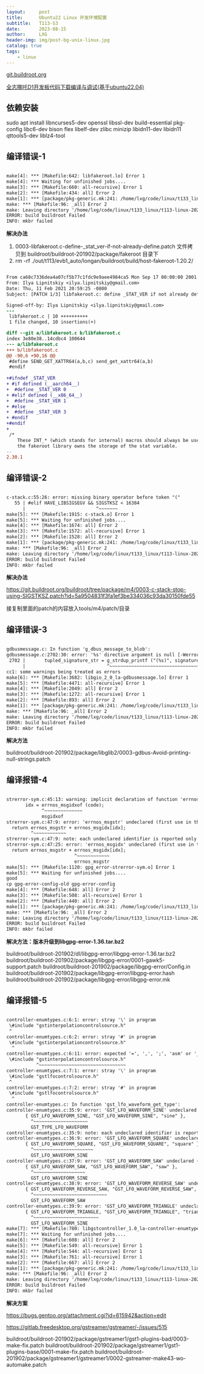 ```yaml
---
layout:     post
title:      Ubuntu22 Linux 开发环境配置
subtitle:   T113-S3
date:       2023-08-15
author:     LXG
header-img: img/post-bg-unix-linux.jpg
catalog: true
tags:
    - linux
---
```


[git.buildroot.org](https://git.buildroot.org/buildroot/tree/)

[全志哪吒D1开发板代码下载编译与调试(基于ubuntu22.04)](http://fuqiang1986.com/2022/07/22/%E5%85%A8%E5%BF%97%E5%93%AA%E5%90%92d1%E5%BC%80%E5%8F%91%E6%9D%BF%E4%BB%A3%E7%A0%81%E4%B8%8B%E8%BD%BD%E7%BC%96%E8%AF%91%E4%B8%8E%E8%B0%83%E8%AF%95/)

## 依赖安装

sudo apt install libncurses5-dev openssl libssl-dev build-essential pkg-config libc6-dev bison flex libelf-dev zlibc minizip libidn11-dev libidn11 qttools5-dev liblz4-tool

## 编译错误-1

```txt

make[4]: *** [Makefile:642: libfakeroot.lo] Error 1
make[4]: *** Waiting for unfinished jobs....
make[3]: *** [Makefile:660: all-recursive] Error 1
make[2]: *** [Makefile:434: all] Error 2
make[1]: *** [package/pkg-generic.mk:241: /home/lxg/code/linux/t133_linux/t113-linux-2023-0313/out/t113/evb1_auto/longan/buildroot/build/host-fakeroot-1.20.2/.stamp_built] Error 2
make: *** [Makefile:96: _all] Error 2
make: Leaving directory '/home/lxg/code/linux/t133_linux/t113-linux-2023-0313/buildroot/buildroot-201902'
ERROR: build buildroot Failed
INFO: mkbr failed

```

**解决办法**

1. 0003-libfakeroot.c-define-_stat_ver-if-not-already-define.patch 文件拷贝到 buildroot/buildroot-201902/package/fakeroot 目录下
2. rm -rf ./out/t113/evb1_auto/longan/buildroot/build/host-fakeroot-1.20.2/

```patch

From ca68c7336dea4a07cf5b77c1fdc9e9aee4984ca5 Mon Sep 17 00:00:00 2001
From: Ilya Lipnitskiy <ilya.lipnitskiy@gmail.com>
Date: Thu, 11 Feb 2021 20:59:25 -0800
Subject: [PATCH 1/3] libfakeroot.c: define _STAT_VER if not already defined

Signed-off-by: Ilya Lipnitskiy <ilya.lipnitskiy@gmail.com>
---
 libfakeroot.c | 10 ++++++++++
 1 file changed, 10 insertions(+)

diff --git a/libfakeroot.c b/libfakeroot.c
index 3e80e38..14cdbc4 100644
--- a/libfakeroot.c
+++ b/libfakeroot.c
@@ -90,6 +90,16 @@
 #define SEND_GET_XATTR64(a,b,c) send_get_xattr64(a,b)
 #endif
 
+#ifndef _STAT_VER
+ #if defined (__aarch64__)
+  #define _STAT_VER 0
+ #elif defined (__x86_64__)
+  #define _STAT_VER 1
+ #else
+  #define _STAT_VER 3
+ #endif
+#endif
+
 /*
    These INT_* (which stands for internal) macros should always be used when
    the fakeroot library owns the storage of the stat variable.
-- 
2.30.1

```

## 编译错误-2

```txt

c-stack.c:55:26: error: missing binary operator before token "("
   55 | #elif HAVE_LIBSIGSEGV && SIGSTKSZ < 16384
      |                          ^~~~~~~~
make[5]: *** [Makefile:1915: c-stack.o] Error 1
make[5]: *** Waiting for unfinished jobs....
make[4]: *** [Makefile:1674: all] Error 2
make[3]: *** [Makefile:1572: all-recursive] Error 1
make[2]: *** [Makefile:1528: all] Error 2
make[1]: *** [package/pkg-generic.mk:241: /home/lxg/code/linux/t133_linux/t113-linux-2023-0313/out/t113/evb1_auto/longan/buildroot/build/host-m4-1.4.18/.stamp_built] Error 2
make: *** [Makefile:96: _all] Error 2
make: Leaving directory '/home/lxg/code/linux/t133_linux/t113-linux-2023-0313/buildroot/buildroot-201902'
ERROR: build buildroot Failed
INFO: mkbr failed

```

**解决办法**

https://git.buildroot.org/buildroot/tree/package/m4/0003-c-stack-stop-using-SIGSTKSZ.patch?id=5a9504831f3fa1ef3be334036c93da30150fde55

接复制里面的patch的内容放入tools/m4/patch/目录

## 编译错误-3

```txt

gdbusmessage.c: In function 'g_dbus_message_to_blob':
gdbusmessage.c:2702:30: error: '%s' directive argument is null [-Werror=format-overflow=]
 2702 |       tupled_signature_str = g_strdup_printf ("(%s)", signature_str);
      |                              ^~~~~~~~~~~~~~~~~~~~~~~~~~~~~~~~~~~~~~~
cc1: some warnings being treated as errors
make[6]: *** [Makefile:3682: libgio_2_0_la-gdbusmessage.lo] Error 1
make[5]: *** [Makefile:4471: all-recursive] Error 1
make[4]: *** [Makefile:2049: all] Error 2
make[3]: *** [Makefile:1272: all-recursive] Error 1
make[2]: *** [Makefile:893: all] Error 2
make[1]: *** [package/pkg-generic.mk:241: /home/lxg/code/linux/t133_linux/t113-linux-2023-0313/out/t113/evb1_auto/longan/buildroot/build/host-libglib2-2.56.3/.stamp_built] Error 2
make: *** [Makefile:96: _all] Error 2
make: Leaving directory '/home/lxg/code/linux/t133_linux/t113-linux-2023-0313/buildroot/buildroot-201902'
ERROR: build buildroot Failed
INFO: mkbr failed

```

**解决方法**

buildroot/buildroot-201902/package/libglib2/0003-gdbus-Avoid-printing-null-strings.patch


## 编译报错-4

```txt

strerror-sym.c:45:13: warning: implicit declaration of function 'errnos_msgidxof'; did you mean 'msgidxof'? [-Wimplicit-function-declaration]
       idx = errnos_msgidxof (code);
             ^~~~~~~~~~~~~~~
             msgidxof
strerror-sym.c:47:9: error: 'errnos_msgstr' undeclared (first use in this function)
  return errnos_msgstr + errnos_msgidx[idx];
         ^~~~~~~~~~~~~
strerror-sym.c:47:9: note: each undeclared identifier is reported only once for each function it appears in
strerror-sym.c:47:25: error: 'errnos_msgidx' undeclared (first use in this function); did you mean 'errnos_msgstr'?
  return errnos_msgstr + errnos_msgidx[idx];
                         ^~~~~~~~~~~~~
                         errnos_msgstr
make[5]: *** [Makefile:1120: gpg_error-strerror-sym.o] Error 1
make[5]: *** Waiting for unfinished jobs....
good
cp gpg-error-config-old gpg-error-config
make[4]: *** [Makefile:648: all] Error 2
make[3]: *** [Makefile:508: all-recursive] Error 1
make[2]: *** [Makefile:440: all] Error 2
make[1]: *** [package/pkg-generic.mk:241: /home/lxg/code/linux/t133_linux/t113-linux-2023-0313/out/t113/evb1_auto/longan/buildroot/build/libgpg-error-1.33/.stamp_built] Error 2
make: *** [Makefile:96: _all] Error 2
make: Leaving directory '/home/lxg/code/linux/t133_linux/t113-linux-2023-0313/buildroot/buildroot-201902'
ERROR: build buildroot Failed
INFO: mkbr failed

```

**解决方法：版本升级到libgpg-error-1.36.tar.bz2**

buildroot/buildroot-201902/dl/libgpg-error/libgpg-error-1.36.tar.bz2
buildroot/buildroot-201902/package/libgpg-error/0001-gawk5-support.patch
buildroot/buildroot-201902/package/libgpg-error/Config.in
buildroot/buildroot-201902/package/libgpg-error/libgpg-error.hash
buildroot/buildroot-201902/package/libgpg-error/libgpg-error.mk

## 编译报错-5

```txt

controller-enumtypes.c:6:1: error: stray '\' in program
 \#include "gstinterpolationcontrolsource.h"
 ^
controller-enumtypes.c:6:2: error: stray '#' in program
 \#include "gstinterpolationcontrolsource.h"
  ^
controller-enumtypes.c:6:11: error: expected '=', ',', ';', 'asm' or '__attribute__' before string constant
 \#include "gstinterpolationcontrolsource.h"
           ^~~~~~~~~~~~~~~~~~~~~~~~~~~~~~~~~
controller-enumtypes.c:7:1: error: stray '\' in program
 \#include "gstlfocontrolsource.h"
 ^
controller-enumtypes.c:7:2: error: stray '#' in program
 \#include "gstlfocontrolsource.h"
  ^
controller-enumtypes.c: In function 'gst_lfo_waveform_get_type':
controller-enumtypes.c:35:9: error: 'GST_LFO_WAVEFORM_SINE' undeclared (first use in this function); did you mean 'GST_TYPE_LFO_WAVEFORM'?
       { GST_LFO_WAVEFORM_SINE, "GST_LFO_WAVEFORM_SINE", "sine" },
         ^~~~~~~~~~~~~~~~~~~~~
         GST_TYPE_LFO_WAVEFORM
controller-enumtypes.c:35:9: note: each undeclared identifier is reported only once for each function it appears in
controller-enumtypes.c:36:9: error: 'GST_LFO_WAVEFORM_SQUARE' undeclared (first use in this function); did you mean 'GST_LFO_WAVEFORM_SINE'?
       { GST_LFO_WAVEFORM_SQUARE, "GST_LFO_WAVEFORM_SQUARE", "square" },
         ^~~~~~~~~~~~~~~~~~~~~~~
         GST_LFO_WAVEFORM_SINE
controller-enumtypes.c:37:9: error: 'GST_LFO_WAVEFORM_SAW' undeclared (first use in this function); did you mean 'GST_LFO_WAVEFORM_SINE'?
       { GST_LFO_WAVEFORM_SAW, "GST_LFO_WAVEFORM_SAW", "saw" },
         ^~~~~~~~~~~~~~~~~~~~
         GST_LFO_WAVEFORM_SINE
controller-enumtypes.c:38:9: error: 'GST_LFO_WAVEFORM_REVERSE_SAW' undeclared (first use in this function); did you mean 'GST_LFO_WAVEFORM_SAW'?
       { GST_LFO_WAVEFORM_REVERSE_SAW, "GST_LFO_WAVEFORM_REVERSE_SAW", "reverse-saw" },
         ^~~~~~~~~~~~~~~~~~~~~~~~~~~~
         GST_LFO_WAVEFORM_SAW
controller-enumtypes.c:39:9: error: 'GST_LFO_WAVEFORM_TRIANGLE' undeclared (first use in this function); did you mean 'GST_LFO_WAVEFORM_SINE'?
       { GST_LFO_WAVEFORM_TRIANGLE, "GST_LFO_WAVEFORM_TRIANGLE", "triangle" },
         ^~~~~~~~~~~~~~~~~~~~~~~~~
         GST_LFO_WAVEFORM_SINE
make[7]: *** [Makefile:780: libgstcontroller_1.0_la-controller-enumtypes.lo] Error 1
make[7]: *** Waiting for unfinished jobs....
make[6]: *** [Makefile:608: all] Error 2
make[5]: *** [Makefile:549: all-recursive] Error 1
make[4]: *** [Makefile:544: all-recursive] Error 1
make[3]: *** [Makefile:761: all-recursive] Error 1
make[2]: *** [Makefile:667: all] Error 2
make[1]: *** [package/pkg-generic.mk:241: /home/lxg/code/linux/t133_linux/t113-linux-2023-0313/out/t113/evb1_auto/longan/buildroot/build/gstreamer1-1.14.4/.stamp_built] Error 2
make: *** [Makefile:96: _all] Error 2
make: Leaving directory '/home/lxg/code/linux/t133_linux/t113-linux-2023-0313/buildroot/buildroot-201902'
ERROR: build buildroot Failed
INFO: mkbr failed

```

**解决方案**

https://bugs.gentoo.org/attachment.cgi?id=615942&action=edit

https://gitlab.freedesktop.org/gstreamer/gstreamer/-/issues/515

buildroot/buildroot-201902/package/gstreamer1/gst1-plugins-bad/0003-make-fix.patch
buildroot/buildroot-201902/package/gstreamer1/gst1-plugins-base/0001-make-fix.patch
buildroot/buildroot-201902/package/gstreamer1/gstreamer1/0002-gstreamer-make43-wo-automake.patch











